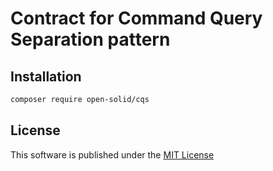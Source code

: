# Contract for Command Query Separation pattern

## Installation

```bash
composer require open-solid/cqs
```

## License

This software is published under the [MIT License](LICENSE)

